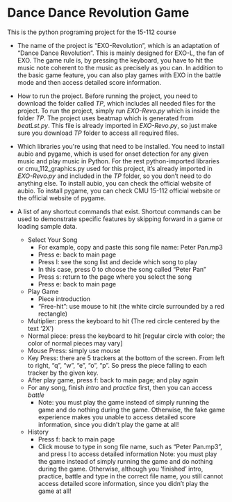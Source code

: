# Dance Dance Revolution Game
This is the python programing project for the 15-112 course 

* The name of the project is “EXO-Revolution”, which is an adaptation of “Dance Dance Revolution”. This is mainly designed for EXO-L, the fan of EXO. The game rule is, by pressing the keyboard, you have to hit the music note coherent to the music as precisely as you can. In addition to the basic game feature, you can also play games with EXO in the battle mode and then access detailed score information. 

* How to run the project.
  Before running the project, you need to download the folder called *TP*, which includes all needed files for the project. To run the project, simply run *EXO-Revo.py* which is inside the folder *TP*. 
  The project uses beatmap which is generated from *beatLst.py*. This file is already imported in *EXO-Revo.py*, so just make sure you download *TP* folder to access all required files. 

* Which libraries you're using that need to be installed.
  You need to install aubio and pygame, which is used for onset detection for any given music and play music in Python. For the rest python-imported libraries or cmu_112_graphics.py used for this project, it’s already imported in *EXO-Revo.py* and included in the *TP* folder, so you don’t need to do anything else. 
  To install aubio, you can check the official website of aubio.
  To install pygame, you can check CMU 15-112 official website or the official website of pygame.

* A list of any shortcut commands that exist. Shortcut commands can be used to demonstrate specific features by skipping forward in a game or loading sample data. 
   * Select Your Song
      * For example, copy and paste this song file name: Peter Pan.mp3
      * Press e: back to main page
      * Press l: see the song list and decide which song to play
      * In this case, press 0 to choose the song called “Peter Pan”
      * Press s: return to the page where you select the song
      * Press e: back to main page
   * Play Game 
      * Piece introduction
      * “Free-hit”: use mouse to hit (the white circle surrounded by a red rectangle)
   * Multiplier: press the keyboard to hit (The red circle centered by the text ‘2X’)
   * Normal piece: press the keyboard to hit [regular circle with color; the color of normal pieces may vary]
   * Mouse Press: simply use mouse
   * Key Press: there are 5 trackers at the bottom of the screen. From left to right, “q”, “w”, “e”, “o”, “p”. So press the piece falling to each tracker by the given key.
   * After play game, press f: back to main page; and play again
   * For any song, finish *intro* and *practice* first, then you can access *battle*
     * Note: you must play the game instead of simply running the game and do nothing during the game. Otherwise, the fake game experience makes you unable to access detailed score information, since you didn’t play the game at all!
   * History
      * Press f: back to main page
      * Click mouse to type in song file name, such as “Peter Pan.mp3”, and press l to access detailed information
      Note: you must play the game instead of simply running the game and do nothing during the game. Otherwise, although you ‘finished’ intro, practice, battle and type in the correct file name, you still cannot access detailed score information, since you didn’t play the game at all!
